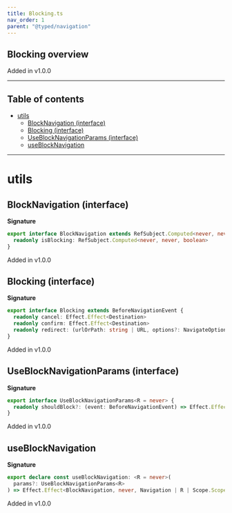 ```yaml
---
title: Blocking.ts
nav_order: 1
parent: "@typed/navigation"
---
```


## Blocking overview

Added in v1.0.0

---

<h2 class="text-delta">Table of contents</h2>

- [utils](#utils)
  - [BlockNavigation (interface)](#blocknavigation-interface)
  - [Blocking (interface)](#blocking-interface)
  - [UseBlockNavigationParams (interface)](#useblocknavigationparams-interface)
  - [useBlockNavigation](#useblocknavigation)

---

# utils

## BlockNavigation (interface)

**Signature**

```ts
export interface BlockNavigation extends RefSubject.Computed<never, never, Option.Option<Blocking>> {
  readonly isBlocking: RefSubject.Computed<never, never, boolean>
}
```

Added in v1.0.0

## Blocking (interface)

**Signature**

```ts
export interface Blocking extends BeforeNavigationEvent {
  readonly cancel: Effect.Effect<Destination>
  readonly confirm: Effect.Effect<Destination>
  readonly redirect: (urlOrPath: string | URL, options?: NavigateOptions) => Effect.Effect<Destination>
}
```

Added in v1.0.0

## UseBlockNavigationParams (interface)

**Signature**

```ts
export interface UseBlockNavigationParams<R = never> {
  readonly shouldBlock?: (event: BeforeNavigationEvent) => Effect.Effect<boolean, RedirectError | CancelNavigation, R>
}
```

Added in v1.0.0

## useBlockNavigation

**Signature**

```ts
export declare const useBlockNavigation: <R = never>(
  params?: UseBlockNavigationParams<R>
) => Effect.Effect<BlockNavigation, never, Navigation | R | Scope.Scope>
```

Added in v1.0.0

